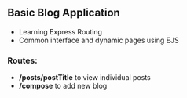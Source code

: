 ## Basic Blog Application

- Learning Express Routing
- Common interface and dynamic pages using EJS

### Routes:

- **/posts/postTitle** to view individual posts
- **/compose** to add new blog
